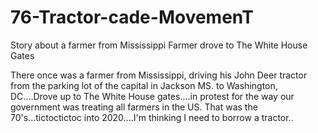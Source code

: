 # 76-Tractor-cade-MovemenT

Story about a farmer from Mississippi Farmer drove to The White House Gates


There once was a farmer from Mississippi, driving his John Deer tractor from the parking lot of the capital in Jackson MS. to Washington, DC....Drove up to The White House gates....in protest for the way our government was treating all farmers in the US. That was the 70's...tictoctictoc into 2020....I'm thinking I need to borrow a tractor..

